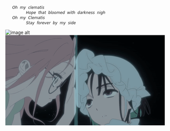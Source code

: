 
       𝘖𝘩 𝘮𝘺 𝘤𝘭𝘦𝘮𝘢𝘵𝘪𝘴
             𝘏𝘰𝘱𝘦 𝘵𝘩𝘢𝘵 𝘣𝘭𝘰𝘰𝘮𝘦𝘥 𝘸𝘪𝘵𝘩 𝘥𝘢𝘳𝘬𝘯𝘦𝘴𝘴 𝘯𝘪𝘨𝘩
       𝘖𝘩 𝘮𝘺 𝘊𝘭𝘦𝘮𝘢𝘵𝘪𝘴
             𝘚𝘵𝘢𝘺 𝘧𝘰𝘳𝘦𝘷𝘦𝘳 𝘣𝘺 𝘮𝘺 𝘴𝘪𝘥𝘦
![image alt](https://github.com/wewyamoll/wewyamoll/blob/65ae1fad5895c0c7f5b220d82529adb236deb82b/download.gif)
![image alt](https://github.com/wewyamoll/wewya/blob/main/Mizisua%20Alien%20Stage%20GIF%20%E2%80%93%20Mizisua%20Alien%20stage%20Mizi%20%E2%80%93%20discover%20and%20share%20GIFs.gif?raw=true)
